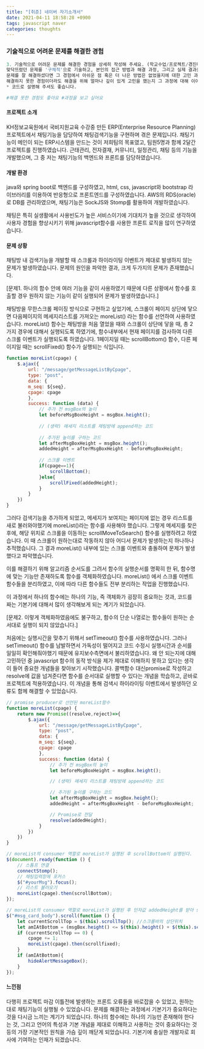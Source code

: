 ```yaml
---
title: "[취준] 네이버 자기소개서"
date: 2021-04-11 18:58:28 +0900
tags: javascript naver
categories: thoughts
---
```


### 기술적으로 어려운 문제를 해결한 경험

```python
3. 기술적으로 어려운 문제를 해결한 경험을 상세히 작성해 주세요. (학교수업/프로젝트/경진대회/대외활동 등)
맞닥뜨렸던 문제를 '구체적'으로 기술하고, 본인의 접근 방법과 해결 과정, 그리고 실제 결과를 '상세히' 기술해 주세요.
문제를 잘 해결하셨다면 그 경험에서 아쉬운 점 혹은 더 나은 방법은 없었을지에 대한 고민 과정을 함께 작성해 주세요.
해결하지 못한 경험이더라도 해결을 위해 얼마나 깊이 있게 고민을 했는지 그 과정에 대해 이야기해 주세요.
* 코드로 설명해 주셔도 좋습니다.

#해결 못한 경험도 좋아요 #과정을 보고 싶어요
```

#### 프로젝트 소개

KH정보교육원에서 국비지원교육 수강중 만든 ERP(Enterprise Resource Planning) 프로젝트에서 채팅기능을 담당하여 채팅검색기능을 구현하며 겪은 문제입니다. 
채팅기능이 메인이 되는 ERP시스템을 만드는 것이 저희팀의 목표였고, 팀원5명과 함께 2달간 프로젝트를 진행하였습니다.  근태관리, 전자결재, 커뮤니티, 일정관리, 채팅 등의 기능을 개발했으며, 그 중 저는 채팅기능의 백엔드와 프론트를 담당하였습니다.

#### 개발 환경

java와 spring boot로 백엔드를 구성하였고, html, css, javascript와 bootstrap 라이브러리를 이용하여 반응형으로 프론트엔드를 구성하였습니다. AWS의 RDS(oracle)로 DB를 관리하였으며, 채팅기능은 SockJS와 Stomp를 활용하여 개발하였습니다.

채팅은 특히 실생활에서 사용빈도가 높은 서비스이기에 기대치가 높을 것으로 생각하여 사용자 경험을 향상시키기 위해 javascript함수를 사용한 프론트 로직을  많이 연구하였습니다.

#### 문제 상황

채팅방 내 검색기능을 개발할 때 스크롤과 하이라이팅 이벤트가 제대로 발생하지 않는 문제가 발생하였습니다. 문제의 원인을 파악한 결과, 크게 두가지의 문제가 존재했습니다.

[문제1. 하나의 함수 안에 여러 기능을 같이 사용하였기 때문에 다른 상황에서 함수를 호출할 경우 원하지 않는 기능이 같이 실행되어 문제가 발생하였습니다.]

채팅방을 무한스크롤 페이징 방식으로 구현하고 싶었기에, 스크롤이 페이지 상단에 닿으면 다음페이지의 메세지리스트를 가져오는 moreList() 라는 함수를 선언하여 사용하였습니다. moreList() 함수는 채팅방을 처음 열었을 때와 스크롤이 상단에 닿을 때, 총 2가지 경우에 대해서 실행되도록 하였기에, 함수내부에서 현재 페이지를 검사하여 다른 스크롤 이벤트가 실행되도록 하였습니다. 1페이지일 때는 scrollBottom() 함수, 다른 페이지일 때는 scrollFixed() 함수가 실행되는 식입니다.

```javascript
function moreList(cpage) {
	$.ajax({
        url: "/message/getMessageListByCpage",
        type: "post",
        data: {
        m_seq: ${seq},
        cpage: cpage
        },
        success: function (data) {
        	// 추가 전 msgBox의 높이
        	let beforeMsgBoxHeight = msgBox.height();
        	
        	// (생략) 메세지 리스트를 채팅방에 append하는 코드
        	
        	// 추가된 높이를 구하는 코드
        	let afterMsgBoxHeight = msgBox.height();
            addedHeight = afterMsgBoxHeight - beforeMsgBoxHeight;
            
            // 스크롤 이벤트
        	if(cpage==1){
        		scrollBottom();
        	}else{
        		scrollFixed(addedHeight);
        	}
        }
	})
}
```

그러다 검색기능을 추가하게 되었고, 메세지가 보여지는 페이지에 없는 경우 리스트를 새로 불러와야했기에 moreList()라는 함수를 사용해야 했습니다. 그렇게 메세지를 찾은 후에, 해당 위치로 스크롤을 이동하는 scrollMoveToSearch() 함수를 실행하려고 하였습니다. 이 때 스크롤이 원하는대로 작동하지 않아 어디서 문제가 발생하는지 하나하나 추적했습니다. 그 결과 moreList() 내부에 있는 스크롤 이벤트와 충돌하여 문제가 발생했다고 파악했습니다. 

이를 해결하기 위해 알고리즘 순서도를 그려서 함수의 실행순서를 명확히 한 뒤, 함수명에 맞는 기능만 존재하도록 함수를 객체화하였습니다. moreList() 에서 스크롤 이벤트 함수들을 분리하였고, 이에 따라 다른 함수들도 전부 분리하는 작업을 진행했습니다.

이 과정에서 하나의 함수에는 하나의 기능, 즉 객체화가 굉장히 중요하는 것과, 코드를 짜는 기본기에 대해서 많이 생각해보게 되는 계기가 되었습니다.

[문제2. 이렇게 객체화하였음에도 불구하고, 함수의 단순 나열로는 함수들이 원하는 순서대로 실행이 되지 않았습니다.]

처음에는 실행시간을 맞추기 위해서 setTimeout() 함수를 사용하였습니다. 그러나 setTimeout() 함수를 남발하면서 가독성이 떨어지고 코드 수정시 실행시간과 순서를 일일히 확인해줘야했기 때문에 유지보수측면에서 불리하였습니다. 왜 안 되는지에 대해 고민하던 중 javascript 함수의 동작 방식을 제가 제대로 이해하지 못하고 있다는 생각이 들어 중요한 개념들을 찾아보기 시작했습니다. 콜백함수 대신promise로 작성하고 resolve에 값을 넘겨준다면 함수를 순서대로 실행할 수 있다는 개념을 학습하고, 곧바로 프로젝트에 적용하였습니다. 이 개념을 통해 검색시 하이라이팅 이벤트에서 발생하던 오류도 함께 해결할 수 있었습니다. 

```javascript
// promise producer로 선언된 moreList함수
function moreList(cpage) {
    return new Promise((resolve,reject)=>{
        $.ajax({
            url: "/message/getMessageListByCpage",
            type: "post",
            data: {
            m_seq: ${seq},
            cpage: cpage
            },
            success: function (data) {
                // 추가 전 msgBox의 높이
                let beforeMsgBoxHeight = msgBox.height();

                // (생략) 메세지 리스트를 채팅방에 append하는 코드

                // 추가된 높이를 구하는 코드
                let afterMsgBoxHeight = msgBox.height();
                addedHeight = afterMsgBoxHeight - beforeMsgBoxHeight;

                // Promise로 전달
                resolve(addedHeight);
            }
        })
    })
}
```

```javascript
// moreList의 consumer 역할로 moreList가 실행된 후 scrollBottom이 실행된다.
$(document).ready(function () {
    // 스톰프 연결
    connectStomp();
    // 채팅입력창에 포커스
    $("#yourMsg").focus();
    // 리스트 불러오기
    moreList(cpage).then(scrollBottom);
});
```

```javascript
// moreList의 consumer 역할로 moreList가 실행된 후 인자값 addedHeight를 받아 scrollfixed가 실행된다.
$("#msg_card_body").scroll(function () {
    let currentScrollTop = $(this).scrollTop(); //스크롤바의 상단위치
    let amIAtBottom = (msgBox.height() <= $(this).height() + $(this).scrollTop());
    if (currentScrollTop == 0) {
        cpage += 1;
        moreList(cpage).then(scrollfixed);
    }
    if (amIAtBottom){
        hideAlertMessageBox();
    }
});
```

#### 느낀점

다행히 프로젝트 마감 이틀전에 발생하는 프론트 오류들을 바로잡을 수 있었고, 원하는 대로 채팅기능이 실행될 수 있었습니다. 문제를 해결하는 과정에서 기본기가 중요하다는 것을 다시금 느끼는 계기가 되었습니다. 하나의 함수에는 하나의 기능만 존재해야 한다는 것, 그리고 언어의 특성과 기본 개념을 제대로 이해하고 사용하는 것이 중요하다는 것 등의 가장 기본적인 원칙을 가슴 깊이 깨닫게 되었습니다. 기본기에 충실한 개발자로 회사에 기여하는 인재가 되겠습니다.

